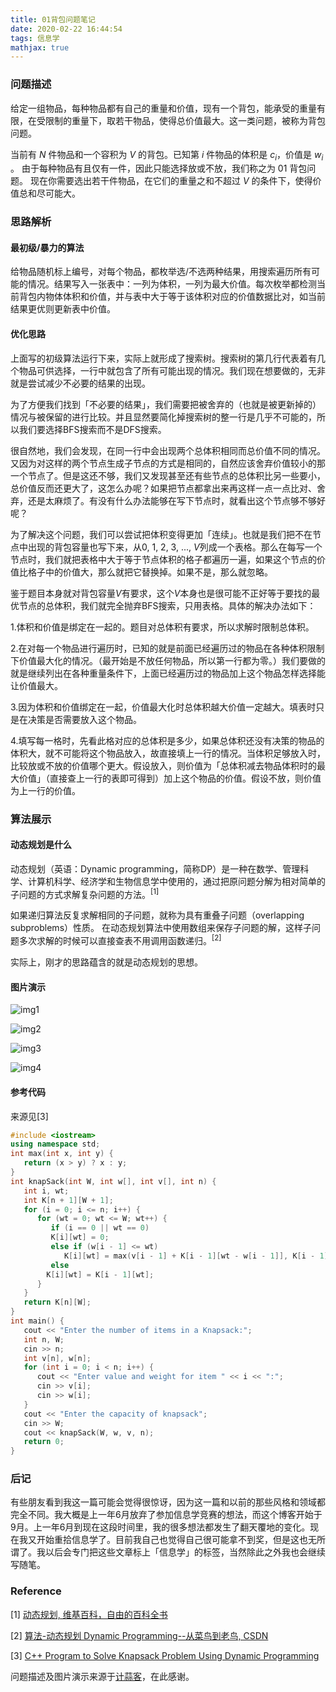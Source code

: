 ```yaml
---
title: 01背包问题笔记
date: 2020-02-22 16:44:54
tags: 信息学
mathjax: true
---
```


### 问题描述

给定一组物品，每种物品都有自己的重量和价值，现有一个背包，能承受的重量有限，在受限制的重量下，取若干物品，使得总价值最大。这一类问题，被称为背包问题。

<!--more-->

当前有 $N$ 件物品和一个容积为 $V$ 的背包。已知第 $i$ 件物品的体积是 $c_i$，价值是 $w_i$  。 由于每种物品有且仅有一件，因此只能选择放或不放，我们称之为 01 背包问题。 现在你需要选出若干件物品，在它们的重量之和不超过 $V$ 的条件下，使得价值总和尽可能大。 



### 思路解析

#### 最初级/暴力的算法

给物品随机标上编号，对每个物品，都枚举选/不选两种结果，用搜索遍历所有可能的情况。结果写入一张表中：一列为体积，一列为最大价值。每次枚举都检测当前背包内物体体积和价值，并与表中大于等于该体积对应的价值数据比对，如当前结果更优则更新表中价值。

#### 优化思路

上面写的初级算法运行下来，实际上就形成了搜索树。搜索树的第几行代表着有几个物品可供选择，一行中就包含了所有可能出现的情况。我们现在想要做的，无非就是尝试减少不必要的结果的出现。

为了方便我们找到「不必要的结果」，我们需要把被舍弃的（也就是被更新掉的）情况与被保留的进行比较。并且显然要简化掉搜索树的整一行是几乎不可能的，所以我们要选择BFS搜索而不是DFS搜索。

很自然地，我们会发现，在同一行中会出现两个总体积相同而总价值不同的情况。又因为对这样的两个节点生成子节点的方式是相同的，自然应该舍弃价值较小的那一个节点了。但是这还不够，我们又发现甚至还有些节点的总体积比另一些要小，总价值反而还更大了，这怎么办呢？如果把节点都拿出来再这样一点一点比对、舍弃，还是太麻烦了。有没有什么办法能够在写下节点时，就看出这个节点够不够好呢？

为了解决这个问题，我们可以尝试把体积变得更加「连续」。也就是我们把不在节点中出现的背包容量也写下来，从0, 1, 2, 3, ..., $V$列成一个表格。那么在每写一个节点时，我们就把表格中大于等于节点体积的格子都遍历一遍，如果这个节点的价值比格子中的价值大，那么就把它替换掉。如果不是，那么就忽略。

鉴于题目本身就对背包容量$V$有要求，这个$V$本身也是很可能不正好等于要找的最优节点的总体积，我们就完全抛弃BFS搜索，只用表格。具体的解决办法如下：

1.体积和价值是绑定在一起的。题目对总体积有要求，所以求解时限制总体积。

2.在对每一个物品进行遍历时，已知的就是前面已经遍历过的物品在各种体积限制下价值最大化的情况。（最开始是不放任何物品，所以第一行都为零。）我们要做的就是继续列出在各种重量条件下，上面已经遍历过的物品加上这个物品怎样选择能让价值最大。

3.因为体积和价值绑定在一起，价值最大化时总体积越大价值一定越大。填表时只是在决策是否需要放入这个物品。

4.填写每一格时，先看此格对应的总体积是多少，如果总体积还没有决策的物品的体积大，就不可能将这个物品放入，故直接填上一行的情况。当体积足够放入时，比较放或不放的价值哪个更大。假设放入，则价值为「总体积减去物品体积时的最大价值」（直接查上一行的表即可得到）加上这个物品的价值。假设不放，则价值为上一行的价值。



### 算法展示

#### 动态规划是什么

动态规划（英语：Dynamic programming，简称DP）是一种在数学、管理科学、计算机科学、经济学和生物信息学中使用的，通过把原问题分解为相对简单的子问题的方式求解复杂问题的方法。<sup>[1]</sup>

如果递归算法反复求解相同的子问题，就称为具有重叠子问题（overlapping subproblems）性质。 在动态规划算法中使用数组来保存子问题的解，这样子问题多次求解的时候可以直接查表不用调用函数递归。<sup>[2]</sup>

实际上，刚才的思路蕴含的就是动态规划的思想。

#### 图片演示

![img1](https://res.jisuanke.com/img/upload/20180314/9eaf31cae132f8ab5fd58b23cbdeecb081b6e838.png)

![img2](https://res.jisuanke.com/img/upload/20180314/da287b0ea6a685b628d4e0a7a37678bcfa038d35.png)

![img3](https://res.jisuanke.com/img/upload/20180314/8395d01da97dd456b8599cdcddc9646878e22456.png)

![img4](https://res.jisuanke.com/img/upload/20180314/ef51698c80b97f920538c50bd6ac862bf2577325.png)

#### 参考代码

来源见[3]

```c++
#include <iostream>
using namespace std;
int max(int x, int y) {
   return (x > y) ? x : y;
}
int knapSack(int W, int w[], int v[], int n) {
   int i, wt;
   int K[n + 1][W + 1];
   for (i = 0; i <= n; i++) {
      for (wt = 0; wt <= W; wt++) {
         if (i == 0 || wt == 0)
         K[i][wt] = 0;
         else if (w[i - 1] <= wt)
            K[i][wt] = max(v[i - 1] + K[i - 1][wt - w[i - 1]], K[i - 1][wt]);
         else
        K[i][wt] = K[i - 1][wt];
      }
   }
   return K[n][W];
}
int main() {
   cout << "Enter the number of items in a Knapsack:";
   int n, W;
   cin >> n;
   int v[n], w[n];
   for (int i = 0; i < n; i++) {
      cout << "Enter value and weight for item " << i << ":";
      cin >> v[i];
      cin >> w[i];
   }
   cout << "Enter the capacity of knapsack";
   cin >> W;
   cout << knapSack(W, w, v, n);
   return 0;
}
```



### 后记

有些朋友看到我这一篇可能会觉得很惊讶，因为这一篇和以前的那些风格和领域都完全不同。我大概是上一年6月放弃了参加信息学竞赛的想法，而这个博客开始于9月。上一年6月到现在这段时间里，我的很多想法都发生了翻天覆地的变化。现在我又开始重拾信息学了。目前我自己也觉得自己很可能拿不到奖，但是这也无所谓了。我以后会专门把这些文章标上「信息学」的标签，当然除此之外我也会继续写随笔。



### Reference

[1] [动态规划, 维基百科，自由的百科全书](https://zh.wikipedia.org/wiki/%E5%8A%A8%E6%80%81%E8%A7%84%E5%88%92)

[2] [算法-动态规划 Dynamic Programming--从菜鸟到老鸟, CSDN](https://blog.csdn.net/u013309870/article/details/75193592)

[3] [C++ Program to Solve Knapsack Problem Using Dynamic Programming](https://www.tutorialspoint.com/cplusplus-program-to-solve-knapsack-problem-using-dynamic-programming)

问题描述及图片演示来源于[计蒜客](https://www.jisuanke.com/)，在此感谢。